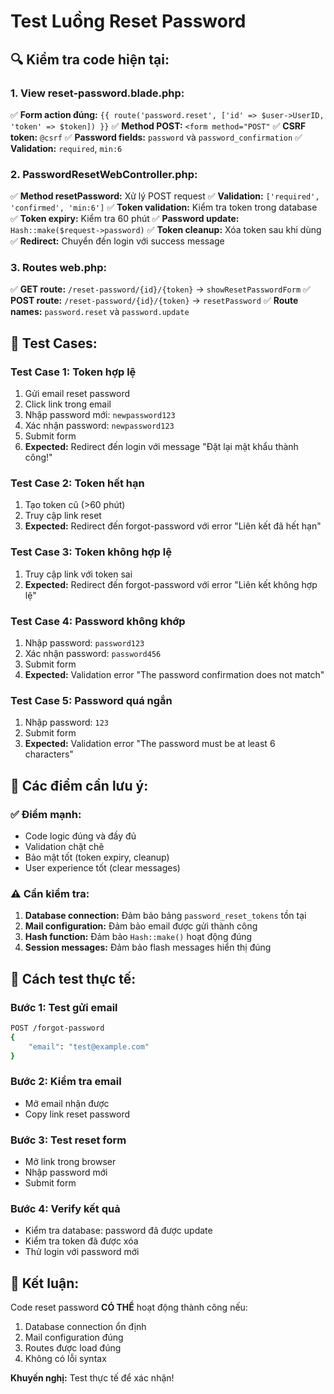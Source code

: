 # Test Luồng Reset Password

## 🔍 **Kiểm tra code hiện tại:**

### **1. View reset-password.blade.php:**
✅ **Form action đúng:** `{{ route('password.reset', ['id' => $user->UserID, 'token' => $token]) }}`
✅ **Method POST:** `<form method="POST"`
✅ **CSRF token:** `@csrf`
✅ **Password fields:** `password` và `password_confirmation`
✅ **Validation:** `required`, `min:6`

### **2. PasswordResetWebController.php:**
✅ **Method resetPassword:** Xử lý POST request
✅ **Validation:** `['required', 'confirmed', 'min:6']`
✅ **Token validation:** Kiểm tra token trong database
✅ **Token expiry:** Kiểm tra 60 phút
✅ **Password update:** `Hash::make($request->password)`
✅ **Token cleanup:** Xóa token sau khi dùng
✅ **Redirect:** Chuyển đến login với success message

### **3. Routes web.php:**
✅ **GET route:** `/reset-password/{id}/{token}` → `showResetPasswordForm`
✅ **POST route:** `/reset-password/{id}/{token}` → `resetPassword`
✅ **Route names:** `password.reset` và `password.update`

## 🧪 **Test Cases:**

### **Test Case 1: Token hợp lệ**
1. Gửi email reset password
2. Click link trong email
3. Nhập password mới: `newpassword123`
4. Xác nhận password: `newpassword123`
5. Submit form
6. **Expected:** Redirect đến login với message "Đặt lại mật khẩu thành công!"

### **Test Case 2: Token hết hạn**
1. Tạo token cũ (>60 phút)
2. Truy cập link reset
3. **Expected:** Redirect đến forgot-password với error "Liên kết đã hết hạn"

### **Test Case 3: Token không hợp lệ**
1. Truy cập link với token sai
2. **Expected:** Redirect đến forgot-password với error "Liên kết không hợp lệ"

### **Test Case 4: Password không khớp**
1. Nhập password: `password123`
2. Xác nhận password: `password456`
3. Submit form
4. **Expected:** Validation error "The password confirmation does not match"

### **Test Case 5: Password quá ngắn**
1. Nhập password: `123`
2. Submit form
3. **Expected:** Validation error "The password must be at least 6 characters"

## 🔧 **Các điểm cần lưu ý:**

### **✅ Điểm mạnh:**
- Code logic đúng và đầy đủ
- Validation chặt chẽ
- Bảo mật tốt (token expiry, cleanup)
- User experience tốt (clear messages)

### **⚠️ Cần kiểm tra:**
1. **Database connection:** Đảm bảo bảng `password_reset_tokens` tồn tại
2. **Mail configuration:** Đảm bảo email được gửi thành công
3. **Hash function:** Đảm bảo `Hash::make()` hoạt động đúng
4. **Session messages:** Đảm bảo flash messages hiển thị đúng

## 🚀 **Cách test thực tế:**

### **Bước 1: Test gửi email**
```bash
POST /forgot-password
{
    "email": "test@example.com"
}
```

### **Bước 2: Kiểm tra email**
- Mở email nhận được
- Copy link reset password

### **Bước 3: Test reset form**
- Mở link trong browser
- Nhập password mới
- Submit form

### **Bước 4: Verify kết quả**
- Kiểm tra database: password đã được update
- Kiểm tra token đã được xóa
- Thử login với password mới

## 📝 **Kết luận:**

Code reset password **CÓ THỂ** hoạt động thành công nếu:
1. Database connection ổn định
2. Mail configuration đúng
3. Routes được load đúng
4. Không có lỗi syntax

**Khuyến nghị:** Test thực tế để xác nhận! 